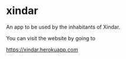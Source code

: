 # xindar
An app to be used by the inhabitants of Xindar.

You can visit the website by going to 

https://xindar.herokuapp.com
